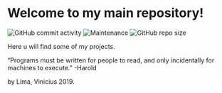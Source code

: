 # Welcome to my main repository!
![GitHub commit activity](https://img.shields.io/github/commit-activity/m/ViniciusLimaFernandes/Main) ![Maintenance](https://img.shields.io/maintenance/yes/2019?style=plastic) ![GitHub repo size](https://img.shields.io/github/repo-size/ViniciusLimaFernandes/Main?style=plastic)

Here u will find some of my projects.

“Programs must be written for people to read, and only incidentally for machines to execute.” -Harold

by Lima, Vinicius 2019.
